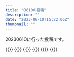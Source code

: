 ```yaml
---
title: "0610の投稿"
description: ""
date: "2023-06-10T15:22:06Z"
thumbnail: ""
---
```

20230610に行った投稿です。
<!--more-->
{{<othersns text="緊張で体調悪くなるな<br/>別に状況が劇的に変わったわけでもないのに" url="https://qunagi.qunagi.net/notice/AWY4lA3klq0tbgTcdU" screenname="jme/k.h" date="2023-06-10T12:43:32.000Z">}}
{{<othersns text="良くない精神状態だな<br/>もっと別のこと考えた方がいい<br/>面倒なことは自分以外の人が考えてくれるのが一番いいんだけどなあ" url="https://qunagi.qunagi.net/notice/AWY0Nqg4GbK7191gsS" screenname="jme/k.h" date="2023-06-10T11:54:30.000Z">}}
{{<othersns text="もっとなんか代わり映えのことするほうが向いてはいる気がする<br/>分からないなあ" url="https://qunagi.qunagi.net/notice/AWY0I8QvL2rwLfDb7o" screenname="jme/k.h" date="2023-06-10T11:53:28.000Z">}}
{{<othersns text="上手くいかなきゃいけないっていう気持ちを抑えれば人生かなり気楽にいけるとは思うけど、性格的にそうはいかない。基本的にネガティブみたいだし" url="https://qunagi.qunagi.net/notice/AWXsI9XkPbca9quKx6" screenname="jme/k.h" date="2023-06-10T10:23:50.000Z">}}
{{<othersns text="人生面倒だなあ<br/>こう理性と欲求やらなんやらをうまく満足させるのが難しい" url="https://qunagi.qunagi.net/notice/AWXs6gusVQeyBhGGnI" screenname="jme/k.h" date="2023-06-10T10:21:46.000Z">}}
{{<othersns text="不安だ。ああそうか。人生で同じ場所にこれだけ長く所属したことが無いからかそろそろなんかあれなのか<br/>難しいなあ<br/>チャレンジ<br/>する必要があるのかどうか" url="https://qunagi.qunagi.net/notice/AWXonqrZ07tHfi2IQS" screenname="jme/k.h" date="2023-06-10T09:44:44.000Z">}}
